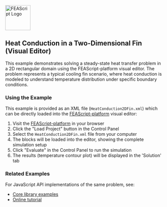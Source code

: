 <img src="https://feascript.github.io/FEAScript-website/assets/FEAScriptHeatTransfer.png" width="80" alt="FEAScript Logo">

## Heat Conduction in a Two-Dimensional Fin (Visual Editor)

This example demonstrates solving a steady-state heat transfer problem in a 2D rectangular domain using the FEAScript-platform visual editor. The problem represents a typical cooling fin scenario, where heat conduction is modeled to understand temperature distribution under specific boundary conditions.

### Using the Example

This example is provided as an XML file (`HeatConduction2DFin.xml`) which can be directly loaded into the [FEAScript-platform](https://platform.feascript.com) visual editor:

1. Visit the [FEAScript-platform](https://platform.feascript.com) in your browser
2. Click the "Load Project" button in the Control Panel
3. Select the `HeatConduction2DFin.xml` file from your computer
4. The blocks will be loaded into the editor, showing the complete simulation setup
5. Click "Evaluate" in the Control Panel to run the simulation
6. The results (temperature contour plot) will be displayed in the 'Solution' tab

### Related Examples

For JavaScript API implementations of the same problem, see:
- [Core library examples](https://github.com/FEAScript/FEAScript-core/tree/main/examples/solidHeatTransferScript/HeatConduction2DFin)
- [Online tutorial](https://feascript.com/tutorials/HeatConduction2DFin.html)
